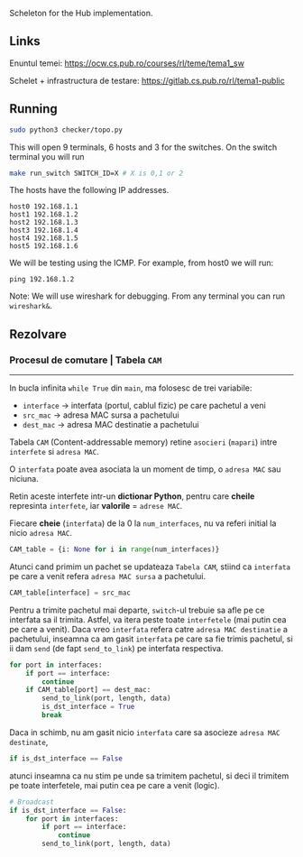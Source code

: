 Scheleton for the Hub implementation.


## Links

Enuntul temei: <https://ocw.cs.pub.ro/courses/rl/teme/tema1_sw>

Schelet + infrastructura de testare: <https://gitlab.cs.pub.ro/rl/tema1-public>


## Running

```bash
sudo python3 checker/topo.py
```

This will open 9 terminals, 6 hosts and 3 for the switches. On the switch terminal you will run 

```bash
make run_switch SWITCH_ID=X # X is 0,1 or 2
```

The hosts have the following IP addresses.
```
host0 192.168.1.1
host1 192.168.1.2
host2 192.168.1.3
host3 192.168.1.4
host4 192.168.1.5
host5 192.168.1.6
```

We will be testing using the ICMP. For example, from host0 we will run:

```
ping 192.168.1.2
```

Note: We will use wireshark for debugging. From any terminal you can run `wireshark&`.




## Rezolvare

### Procesul de comutare | Tabela `CAM`
---


In bucla infinita `while True` din `main`, ma folosesc de trei variabile:

- `interface` -> interfata (portul, cablul fizic) pe care pachetul a veni
- `src_mac` -> adresa MAC sursa a pachetului
- `dest_mac` -> adresa MAC destinatie a pachetului


Tabela `CAM` (Content-addressable memory) retine `asocieri` (`mapari`)
intre `interfete` si `adresa MAC`.

O `interfata` poate avea asociata la un moment de timp,
o `adresa MAC` sau niciuna.


Retin aceste interfete intr-un **dictionar Python**,
pentru care **cheile** represinta `interfete`,
iar **valorile** = `adrese MAC`.

Fiecare **cheie** (`interfata`) de la 0 la `num_interfaces`,
nu va referi initial la nicio `adresa MAC`.


```python 3
CAM_table = {i: None for i in range(num_interfaces)}
```


Atunci cand primim un pachet se updateaza `Tabela CAM`,
stiind ca `interfata` pe care a venit refera `adresa MAC sursa` a pachetului.



```python 3
CAM_table[interface] = src_mac
```


Pentru a trimite pachetul mai departe, `switch`-ul trebuie sa afle pe ce interfata sa il trimita.
Astfel, va itera peste toate `interfetele` (mai putin cea pe care a venit).
Daca vreo `interfata` refera catre `adresa MAC destinatie` a pachetului,
inseamna ca am gasit `interfata` pe care sa fie trimis pachetul,
si ii dam `send` (de fapt `send_to_link`) pe interfata respectiva.


```python 3
for port in interfaces:
    if port == interface:
        continue
    if CAM_table[port] == dest_mac:
        send_to_link(port, length, data)
        is_dst_interface = True
        break
```


Daca in schimb, nu am gasit nicio `interfata` care sa asocieze `adresa MAC destinate`,
```python 3
if is_dst_interface == False
```
atunci inseamna ca nu stim pe unde sa trimitem pachetul,
si deci il trimitem pe toate interfetele, mai putin cea pe care a venit (logic).


```python 3
# Broadcast
if is_dst_interface == False:
    for port in interfaces:
        if port == interface:
            continue
        send_to_link(port, length, data)
```


